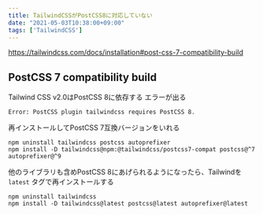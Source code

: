 ```yaml
---
title: TailwindCSSがPostCSS8に対応していない
date: "2021-05-03T10:38:00+09:00"
tags: ['TailwindCSS']
---
```


<https://tailwindcss.com/docs/installation#post-css-7-compatibility-build>

## PostCSS 7 compatibility build

Tailwind CSS v2.0はPostCSS 8に依存する
エラーが出る

```shell
Error: PostCSS plugin tailwindcss requires PostCSS 8.
```

再インストールしてPostCSS 7互換バージョンをいれる

```shell
npm uninstall tailwindcss postcss autoprefixer
npm install -D tailwindcss@npm:@tailwindcss/postcss7-compat postcss@^7 autoprefixer@^9
```

他のライブラリも含めPostCSS 8にあげられるようになったら、Tailwindを `latest` タグで再インストールする

```shell
npm uninstall tailwindcss
npm install -D tailwindcss@latest postcss@latest autoprefixer@latest
```
